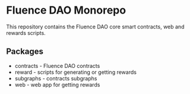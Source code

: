 # Fluence DAO Monorepo

This repository contains the Fluence DAO core smart contracts, web and rewards scripts.

## Packages

* contracts - Fluence DAO contracts
* reward - scripts for generating or getting rewards
* subgraphs - contracts subgraphs
* web - web app for getting rewards
